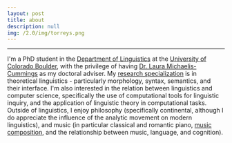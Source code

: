 ```yaml
---
layout: post
title: about
description: null
img: /2.0/img/torreys.png
---
```


***

I'm a PhD student in the [Department of Linguistics](http://www.colorado.edu/linguistics/) at the [University of Colorado Boulder](http://www.colorado.edu/), with the privilege of having [Dr. Laura Michaelis-Cummings](http://www.colorado.edu/faculty/michaelis/) as my doctoral adviser. My [research specialization](http://jared-desjardins.github.io/2.0/pages/3_research/) is in theoretical linguistics - particularly morphology, syntax, semantics, and their interface. I'm also interested in the relation between linguistics and computer science, specifically the use of computational tools for linguistic inquiry, and the application of linguistic theory in computational tasks. Outside of linguistics, I enjoy philosophy (specifically continental, although I do appreciate the influence of the analytic movement on modern linguistics), and music (in particular classical and romantic piano, [music composition](http://jared-desjardins.github.io/2.0/pages/5_music/), and the relationship between music, language, and cognition).
